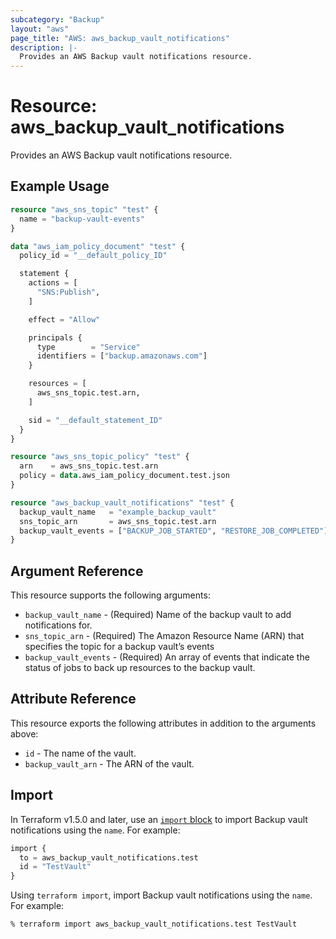 ```yaml
---
subcategory: "Backup"
layout: "aws"
page_title: "AWS: aws_backup_vault_notifications"
description: |-
  Provides an AWS Backup vault notifications resource.
---
```


# Resource: aws_backup_vault_notifications

Provides an AWS Backup vault notifications resource.

## Example Usage

```terraform
resource "aws_sns_topic" "test" {
  name = "backup-vault-events"
}

data "aws_iam_policy_document" "test" {
  policy_id = "__default_policy_ID"

  statement {
    actions = [
      "SNS:Publish",
    ]

    effect = "Allow"

    principals {
      type        = "Service"
      identifiers = ["backup.amazonaws.com"]
    }

    resources = [
      aws_sns_topic.test.arn,
    ]

    sid = "__default_statement_ID"
  }
}

resource "aws_sns_topic_policy" "test" {
  arn    = aws_sns_topic.test.arn
  policy = data.aws_iam_policy_document.test.json
}

resource "aws_backup_vault_notifications" "test" {
  backup_vault_name   = "example_backup_vault"
  sns_topic_arn       = aws_sns_topic.test.arn
  backup_vault_events = ["BACKUP_JOB_STARTED", "RESTORE_JOB_COMPLETED"]
}
```

## Argument Reference

This resource supports the following arguments:

* `backup_vault_name` - (Required) Name of the backup vault to add notifications for.
* `sns_topic_arn` - (Required) The Amazon Resource Name (ARN) that specifies the topic for a backup vault’s events
* `backup_vault_events` - (Required) An array of events that indicate the status of jobs to back up resources to the backup vault.

## Attribute Reference

This resource exports the following attributes in addition to the arguments above:

* `id` - The name of the vault.
* `backup_vault_arn` - The ARN of the vault.

## Import

In Terraform v1.5.0 and later, use an [`import` block](https://developer.hashicorp.com/terraform/language/import) to import Backup vault notifications using the `name`. For example:

```terraform
import {
  to = aws_backup_vault_notifications.test
  id = "TestVault"
}
```

Using `terraform import`, import Backup vault notifications using the `name`. For example:

```console
% terraform import aws_backup_vault_notifications.test TestVault
```
